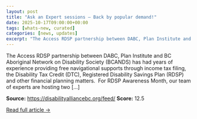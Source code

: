 ```yaml
---
layout: post
title: "Ask an Expert sessions – Back by popular demand!"
date: 2025-10-17T09:00:00+00:00
tags: [whats-new, curated]
categories: [news, updates]
excerpt: "The Access RDSP partnership between DABC, Plan Institute and BC Aboriginal Network on Disability Soc"
---
```


The Access RDSP partnership between DABC, Plan Institute and BC Aboriginal Network on Disability Society (BCANDS) has had years of experience providing free navigational supports through income tax filing, the Disability Tax Credit (DTC), Registered Disability Savings Plan (RDSP) and other financial planning matters.  For RDSP Awareness Month, our team of experts are hosting two […]


**Source:** https://disabilityalliancebc.org/feed/
**Score:** 12.5

[Read full article →](https://disabilityalliancebc.org/ask-an-expert-sessions-back-by-popular-demand/)
